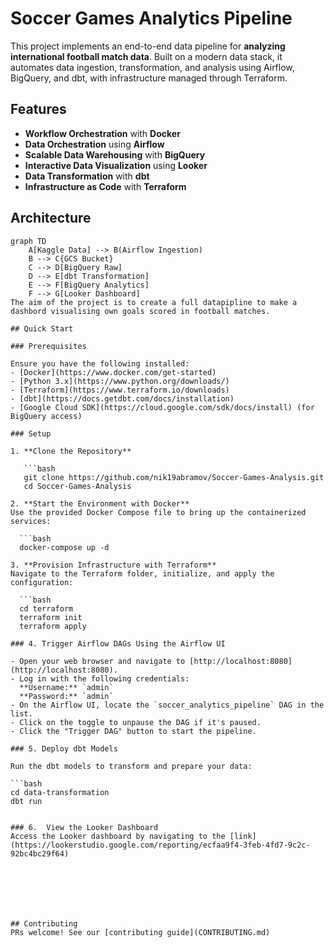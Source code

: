# Soccer Games Analytics Pipeline

This project implements an end-to-end data pipeline for **analyzing international football match data**. Built on a modern data stack, it automates data ingestion, transformation, and analysis using Airflow, BigQuery, and dbt, with infrastructure managed through Terraform.

## Features

- **Workflow Orchestration** with **Docker**
- **Data Orchestration** using **Airflow**
- **Scalable Data Warehousing** with **BigQuery**
- **Interactive Data Visualization** using **Looker**
- **Data Transformation** with **dbt**
- **Infrastructure as Code** with **Terraform**


## Architecture

```mermaid
graph TD
    A[Kaggle Data] --> B(Airflow Ingestion)
    B --> C{GCS Bucket}
    C --> D[BigQuery Raw]
    D --> E[dbt Transformation]
    E --> F[BigQuery Analytics]
    F --> G[Looker Dashboard]
The aim of the project is to create a full datapipline to make a dashbord visualising own goals scored in football matches. 

## Quick Start

### Prerequisites

Ensure you have the following installed:
- [Docker](https://www.docker.com/get-started)
- [Python 3.x](https://www.python.org/downloads/)
- [Terraform](https://www.terraform.io/downloads)
- [dbt](https://docs.getdbt.com/docs/installation)
- [Google Cloud SDK](https://cloud.google.com/sdk/docs/install) (for BigQuery access)

### Setup

1. **Clone the Repository**

   ```bash
   git clone https://github.com/nik19abramov/Soccer-Games-Analysis.git
   cd Soccer-Games-Analysis

2. **Start the Environment with Docker**
Use the provided Docker Compose file to bring up the containerized services:

  ```bash
  docker-compose up -d

3. **Provision Infrastructure with Terraform**
Navigate to the Terraform folder, initialize, and apply the configuration:

  ```bash
  cd terraform
  terraform init
  terraform apply

### 4. Trigger Airflow DAGs Using the Airflow UI

- Open your web browser and navigate to [http://localhost:8080](http://localhost:8080).
- Log in with the following credentials:  
  **Username:** `admin`  
  **Password:** `admin`
- On the Airflow UI, locate the `soccer_analytics_pipeline` DAG in the list.
- Click on the toggle to unpause the DAG if it's paused.
- Click the "Trigger DAG" button to start the pipeline.

### 5. Deploy dbt Models

Run the dbt models to transform and prepare your data:

```bash
cd data-transformation
dbt run


### 6.  View the Looker Dashboard
Access the Looker dashboard by navigating to the [link](https://lookerstudio.google.com/reporting/ecfaa9f4-3feb-4fd7-9c2c-92bc4bc29f64)







## Contributing
PRs welcome! See our [contributing guide](CONTRIBUTING.md)
